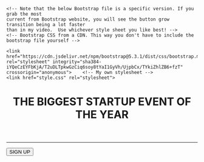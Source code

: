 
<html>
  <head>
    <title>Startup</title>
    <!-- Required meta tags -->
    <meta charset="utf-8">
    <meta name="viewport" content="width=device-width, initial-scale=1, shrink-to-fit=no">
    <!-- Google Fonts -->
    <link href="https://fonts.googleapis.com/css?family=Montserrat" rel="stylesheet">

    <!-- Note that the below Bootstrap file is a specific version. If you grab the most
    current from Bootstrap website, you will see the button grow transition being a lot faster
    than in my video.  Use whichever style sheet you like best! -->
    <!-- Bootstrap CSS from a CDN. This way you don't have to include the bootstrap file yourself -->
<!-- CSS only -->
    <link href="https://cdn.jsdelivr.net/npm/bootstrap@5.3.1/dist/css/bootstrap.min.css" rel="stylesheet" integrity="sha384-iYQeCzEYFbKjA/T2uDLTpkwGzCiq6soy8tYaI1GyVh/UjpbCx/TYkiZhlZB6+fzT" crossorigin="anonymous">    <!-- My own stylesheet -->
    <link href="style.css" rel="stylesheet">
  </head>
  <body>
   <div class="container d-flex align-items-center text-center justify-content-center h-100">
       <header class="row">
          <h1 class="text-uppercase">THE BIGGEST STARTUP EVENT OF THE YEAR</h1>
       </header>
   </div>
   <hr>
    <div class="myDiv2">
       <button type="button" class="btn btn-primary btn-xl">SIGN UP</button>
    </div>
  </body>
</html>
